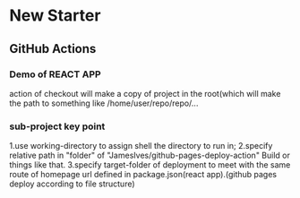 # New Starter
## GitHub Actions
### Demo of REACT APP

action of checkout will make a copy of project in the root(which will make the path to something like /home/user/repo/repo/...

### sub-project key point

1.use working-directory to assign shell the directory to run in;
2.specify relative path in "folder" of "JamesIves/github-pages-deploy-action" Build or things like that.
3.specify target-folder of deployment to meet with the same route of homepage url defined in package.json(react app).(github pages deploy according to file structure)
